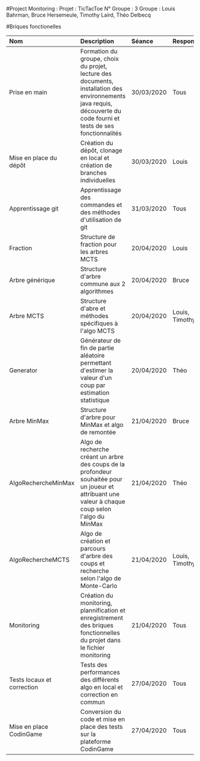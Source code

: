 #Project Monitoring :
Projet : TicTacToe
N° Groupe : 3
Groupe : Louis Bahrman, Bruce Hersemeule, Timothy Laird, Théo Delbecq

#Briques fonctionelles

|Nom		|Description	|Séance		|Responsable	|Commit |Etat |Commentaires
|:---	 	|:---		|:---		|:---		|:--- |:--- |:---
|Prise en main	 	|Formation du groupe, choix du projet, lecture des documents, installation des environnements java requis, découverte du code fourni et tests de ses fonctionnalités		|30/03/2020		|Tous		| |Fini |
|Mise en place du dépôt	 	|Création du dépôt, clonage en local et création de branches individuelles		|30/03/2020		|Louis		|7b8fed5436e8048c51c02041374defd4c5022e32 |Fini |[url du dépôt](https://gvipers.imt-lille-douai.fr/louis.bahrman/groupe3-tictactoe/tree/master)
|Apprentissage git	 	|Apprentissage des commandes et des méthodes d'utilisation de git		|31/03/2020		|Tous		| |En cours |
|Fraction	|Structure de fraction pour les arbres MCTS|20/04/2020|Louis|f159fbc27aafe0f3e7fd85a7e53024dbe748e191  |Fini |
|Arbre générique|Structure d'arbre commune aux 2 algorithmes|20/04/2020|Bruce|3415d259df15dea293f5d45a6541a75b5c690c27  |Fini |
|Arbre MCTS	|Structure d'abre et méthodes spécifiques à l'algo MCTS |20/04/2020 |Louis, Timothy | |En cours |
|Generator |Générateur de fin de partie aléatoire permettant d'estimer la valeur d'un coup par estimation statistique		|20/04/2020		|Théo		|ad4f63446c6a351028d7fd923a379fc4dc327715  |Fini |
|Arbre MinMax	|Structure d'arbre pour MinMax et algo de remontée|21/04/2020|Bruce|b599e9988c324c551aa4e4cdb9a95cd327db1b99  |Fini |
|AlgoRechercheMinMax	 	|Algo de recherche créant un arbre des coups de la profondeur souhaitée pour un joueur et attribuant une valeur à chaque coup selon l'algo du MinMax	|21/04/2020	|Théo		|60b5f5a77e617c392e1c855ffaa64c557606c6a0 |A tester |
|AlgoRechercheMCTS |Algo de création et parcours d'arbre des coups et recherche selon l'algo de Monte-Carlo |21/04/2020 |Louis, Timothy | |En cours |
|Monitoring	 	|Création du monitoring, plannification et enregistrement des briques fonctionnelles du projet dans le fichier monitoring		|21/04/2020		|Tous		|22e9f32af8ad851db7a0deedb1c0299fe471ecfd |En cours |
|Tests locaux et correction |Tests des performances des différents algo en local et correction en commun |27/04/2020 |Tous | |A venir |
|Mise en place CodinGame |Conversion du code et mise en place des tests sur la plateforme CodinGame |27/04/2020 |Tous | |A venir |